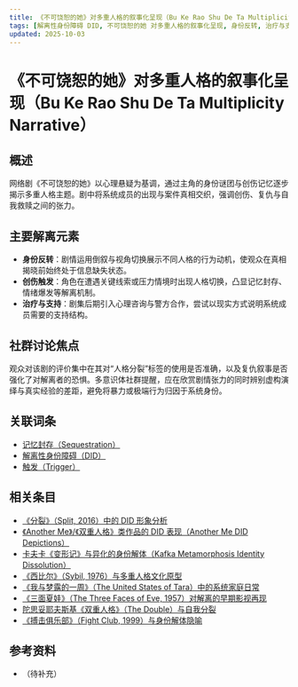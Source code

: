 ```yaml
---
title: 《不可饶恕的她》对多重人格的叙事化呈现（Bu Ke Rao Shu De Ta Multiplicity Narrative）
tags: [解离性身份障碍 DID, 不可饶恕的她 对多重人格的叙事化呈现, 身份反转, 治疗与支持, 创伤触发, 基础概念, 主要解离元素, 虚拟角色与文学影视作品]
updated: 2025-10-03
---
```


# 《不可饶恕的她》对多重人格的叙事化呈现（Bu Ke Rao Shu De Ta Multiplicity Narrative）

## 概述

网络剧《不可饶恕的她》以心理悬疑为基调，通过主角的身份谜团与创伤记忆逐步揭示多重人格主题。剧中将系统成员的出现与案件真相交织，强调创伤、复仇与自我救赎之间的张力。

## 主要解离元素

- **身份反转**：剧情运用倒叙与视角切换展示不同人格的行为动机，使观众在真相揭晓前始终处于信息缺失状态。
- **创伤触发**：角色在遭遇关键线索或压力情境时出现人格切换，凸显记忆封存、情绪爆发等解离机制。
- **治疗与支持**：剧集后期引入心理咨询与警方合作，尝试以现实方式说明系统成员需要的支持结构。

## 社群讨论焦点

观众对该剧的评价集中在其对“人格分裂”标签的使用是否准确，以及复仇叙事是否强化了对解离者的恐惧。多意识体社群提醒，应在欣赏剧情张力的同时辨别虚构演绎与真实经验的差距，避免将暴力或极端行为归因于系统身份。

## 关联词条

- [记忆封存（Sequestration）](entries/Sequestration.md)
- [解离性身份障碍（DID）](entries/DID.md)
- [触发（Trigger）](entries/Trigger.md)

## 相关条目

- [《分裂》（Split, 2016）中的 DID 形象分析](/entries/Split-2016-DID-Representation.md)
- [《Another Me》/《双重人格》类作品的 DID 表现（Another Me DID Depictions）](/entries/Another-Me-DID-Depictions.md)
- [卡夫卡《变形记》与异化的身份解体（Kafka Metamorphosis Identity Dissolution）](/entries/Kafka-Metamorphosis-Identity-Dissolution.md)
- [《西比尔》（Sybil, 1976）与多重人格文化原型](/entries/Sybil-1976-Cultural-Prototype.md)
- [《我与梦露的一周》（The United States of Tara）中的系统家庭日常](/entries/United-States-Of-Tara-System-Daily-Life.md)
- [《三面夏娃》（The Three Faces of Eve, 1957）对解离的早期影视再现](/entries/Three-Faces-Of-Eve-1957-Dissociation.md)
- [陀思妥耶夫斯基《双重人格》（The Double）与自我分裂](/entries/Dostoevsky-The-Double-Self-Division.md)
- [《搏击俱乐部》（Fight Club, 1999）与身份解体隐喻](/entries/Fight-Club-1999-Identity-Metaphor.md)

## 参考资料

- （待补充）
